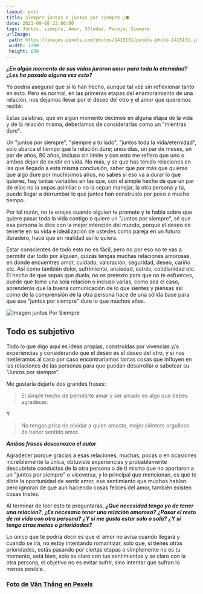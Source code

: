 ```yaml
---
layout: post
title: Siempre juntos o juntos por siempre 🧠🫀
date: 2021-09-08 22:00:00
tags: Juntos, siempre, Amor, SOledad, Pareja, Siempre
urlImage:
 path: https://images.pexels.com/photos/1415131/pexels-photo-1415131.jpeg?auto=compress&cs=tinysrgb&dpr=3&h=426&w=640
 width: 1200
 height: 630
---
```


***¿En algún momento de sus vidas juraron amor para toda la eternidad?*** ***¿Les ha pasado alguna vez esto?***

Yo podría asegurar que sí lo han hecho, aunque tal vez sin reflexionar tanto en esto. Pero es normal, en las primeras etapas del enamoramiento de una relación, nos dejamos llevar por el deseo del otro y el amor que queremos recibir.

Estas palabras, que en algún momento decimos en alguna etapa de la vida y de la relación misma, deberíamos de considerarlas como un "mientras dure".

Un "juntos por siempre", "siempre a tu lado", "juntos toda la vida/eternidad", solo abarca el tiempo que la relación dure; unos días, un par de meses, un par de años, 80 años, incluso sin límite y con esto me refiero que uno o ambos dejan de existir en vida. No más, y se que has tenido relaciones en las que llegado a esta misma conclusión, saber que por más que quieras que algo dure por muchísimos años, no sabes si eso va a durar lo que quieres, hay tantas variables en las que, con el simple hecho de que un par de ellos no la sepas asimilar o no la sepan manejar, la otra persona y tú, puede llegar a derrumbar lo que juntos han construido por poco o mucho tiempo.

Por tal razón, no te enojes cuando alguien te promete y te habla sobre que quiere pasar toda la vida contigo o quiere un "Juntos por siempre", sé que esa persona lo dice con la mejor intención del mundo, porque el deseo de tenerte en su vida e idealización de ustedes como pareja en un futuro duradero, hace que en realidad así lo quiera.

Estar conscientes de todo esto no es fácil, pero no por eso no te vas a permitir dar todo por alguien, quizás tengas muchas relaciones amorosas, en donde encuentres amor, cuidado, valoración, seguridad, deseo, cariño etc. Así como también dolor, sufrimiento, ansiedad, estrés, cotidianidad etc. El hecho de que sepas que duela, no es pretexto para que no te esfuerces, puede que tome una sola relación o incluso varias, como sea el caso, aprenderás que la buena comunicación de lo que sientes y piensas así como de la comprensión de la otra persona hace de una sólida base para que ese "juntos por siempre" dure lo que muchos años.


![Imagen juntos Por Siempre](https://images.pexels.com/photos/1415131/pexels-photo-1415131.jpeg?auto=compress&cs=tinysrgb&dpr=3&h=426&w=640)


## Todo es subjetivo

Todo lo que digo aquí es ideas propias, construidas por vivencias y/o experiencias y considerando que el deseo es el deseo del otro, y si nos metiéramos al caso por caso encontraríamos tantas cosas que influyen en las relaciones de las personas para que puedan desarrollar o sabotear su "Juntos por siempre".

Me gustaría dejarte dos grandes frases:

>El simple hecho de permitirte amar y ser amado es algo que debes agradecer.

Y

>No tengas prisa de olvidar a quien amaste, mejor siéntete orgulloso de haber sentido amor.

***Ambas frases desconozco el autor***

Agradecer porque gracias a esas relaciones, muchas, pocas o en ocasiones increíblemente la única, obtuviste experiencias y probablemente descubriste conductas de la otra persona o de ti misma que no aportaron a un "juntos por siempre" o viceversa, y lo principal que mencionan, es que te diste la oportunidad de sentir amor, ese sentimiento que muchos hablan pero ignoran de que aun haciendo cosas felices del amor, también existen cosas tristes.


Al terminar de leer esto te preguntarás, ***¿Qué necesidad tengo yo de tener una relación?***, ***¿Es necesario tener una relación amorosa?*** ***¿Pasar el resto de mi vida con otra persona?*** ***¿Y si me gusta estar solo o sola?*** ***¿Y si tengo otras metas o prioridades?***

Lo único que te podría decir es que el amor no avisa cuando llegará y cuando se irá, no estoy intentando romantizar, solo que, sí tienes otras prioridades, estás pasando por ciertas etapas o simplemente no es tu momento, está bien, solo se claro con tus sentimientos y se claro con la otra persona, el objetivo no es evitar sufrir, sino intentar que sufran lo menos posible.



### [Foto de Văn Thắng en Pexels](https://www.pexels.com/es-es/foto/hombre-y-mujer-cerca-de-campo-de-hierba-1415131/ "Foto de Văn Thắng en Pexels")
